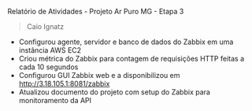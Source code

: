 Relatório de Atividades - Projeto Ar Puro MG - Etapa 3

> Caio Ignatz 
- Configurou agente, servidor e banco de dados do Zabbix em uma instância AWS EC2
- Criou métrica do Zabbix para contagem de requisições HTTP feitas a cada 10 segundos
- Configurou GUI Zabbix web e a disponibilizou em http://3.18.105.1:8081/zabbix
- Atualizou documento do projeto com setup do Zabbix para monitoramento da API

